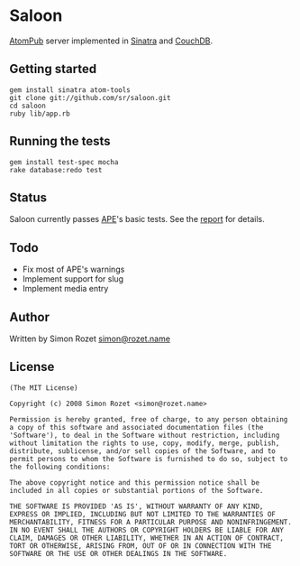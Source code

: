 Saloon
======

[AtomPub][] server implemented in [Sinatra][] and [CouchDB][].

## Getting started

    gem install sinatra atom-tools
    git clone git://github.com/sr/saloon.git
    cd saloon
    ruby lib/app.rb

## Running the tests

    gem install test-spec mocha 
    rake database:redo test

## Status

Saloon currently passes [APE][]'s basic tests. See the [report][] for details.

## Todo

* Fix most of APE's warnings
* Implement support for slug
* Implement media entry

## Author

Written by Simon Rozet <simon@rozet.name>

## License

    (The MIT License)

    Copyright (c) 2008 Simon Rozet <simon@rozet.name>

    Permission is hereby granted, free of charge, to any person obtaining
    a copy of this software and associated documentation files (the
    'Software'), to deal in the Software without restriction, including
    without limitation the rights to use, copy, modify, merge, publish,
    distribute, sublicense, and/or sell copies of the Software, and to
    permit persons to whom the Software is furnished to do so, subject to
    the following conditions:

    The above copyright notice and this permission notice shall be
    included in all copies or substantial portions of the Software.

    THE SOFTWARE IS PROVIDED 'AS IS', WITHOUT WARRANTY OF ANY KIND,
    EXPRESS OR IMPLIED, INCLUDING BUT NOT LIMITED TO THE WARRANTIES OF
    MERCHANTABILITY, FITNESS FOR A PARTICULAR PURPOSE AND NONINFRINGEMENT.
    IN NO EVENT SHALL THE AUTHORS OR COPYRIGHT HOLDERS BE LIABLE FOR ANY
    CLAIM, DAMAGES OR OTHER LIABILITY, WHETHER IN AN ACTION OF CONTRACT,
    TORT OR OTHERWISE, ARISING FROM, OUT OF OR IN CONNECTION WITH THE
    SOFTWARE OR THE USE OR OTHER DEALINGS IN THE SOFTWARE.

[AtomPub]: http://bitworking.org/projects/atom/rfc5023.html
[Sinatra]: http://github.com/bmizerany/sinatra
[CouchDB]: http://couchdb.org
[APE]: http://ape.rubyforge.org
[report]: http://atonie.org/2008/saloon/report
